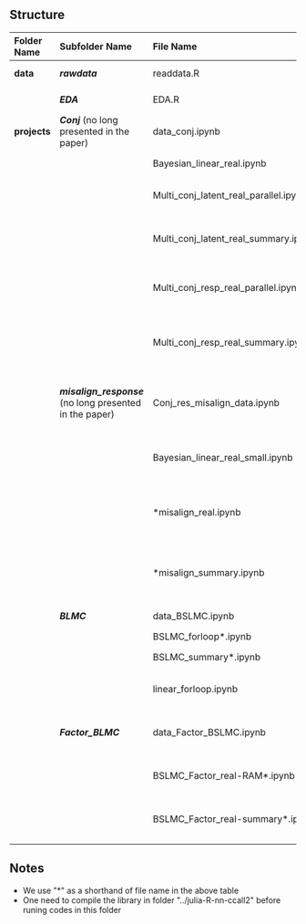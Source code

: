 


Structure
---------
|Folder Name |Subfolder Name | File Name|     Intro            |
|:----- |:----- |:----- |:-------------- |
|**data**|***rawdata***| readdata.R | download rawdata|
|    |***EDA***| EDA.R | exploratory data analysis|                               |
|**projects**|***Conj*** (no long presented in the paper)| data_conj.ipynb | Precalculation for conjugate models|
|        |      | Bayesian_linear_real.ipynb | Bayesian linear model |
|        |      | Multi_conj_latent_real_parallel.ipynb | Multivariate conjugate latent model |
|        |      | Multi_conj_latent_real_summary.ipynb | Summary for multivariate conjugate latent model |
|        |      | Multi_conj_resp_real_parallel.ipynb | Multivariate conjugate response model |
|        |      | Multi_conj_resp_real_summary.ipynb | Summary for multivariate conjugate response model |
|        |***misalign_response*** (no long presented in the paper)|Conj_res_misalign_data.ipynb | Precalculation for conjugate response model with misalignment|
|        |      |Bayesian_linear_real_small.ipynb | Bayesian linear model for subset of whole data|
|        |      | *misalign_real.ipynb | Multivariate conjugate response model with misalignment |
|        |      | *misalign_summary.ipynb | Summary for onjugate response model with misalignment |
|        |***BLMC***| data_BSLMC.ipynb | Precalculation for BSLMC|
|        |      | BSLMC_forloop*.ipynb | BLMC model |
|        |      | BSLMC_summary*.ipynb | Summary for BLMC model |
|        |      | linear_forloop.ipynb | Bayesian linear model in Section 5|
|        |***Factor_BLMC***|data_Factor_BSLMC.ipynb | Precalculation for BLMC with diagonal Sigma|
|        |      | BSLMC_Factor_real-RAM*.ipynb | BLMC model with diagonal Sigma |
|        |      | BSLMC_Factor_real-summary*.ipynb | Summary for BLMC model with diagonal Sigma |


Notes
---------
* We use "*" as a shorthand of file name in the above table 
* One need to compile the library in folder "../julia-R-nn-ccall2" before runing codes in this folder


